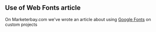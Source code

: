 ## Use of Web Fonts article

On Marketerbay.com we've wrote an article about using [Google Fonts](https://marketerbay.com/2021/use-of-web-fonts-in-custom-online-projects/) on custom projects
